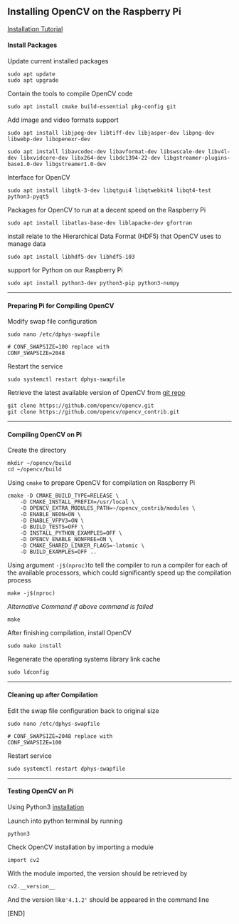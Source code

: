 ## Installing OpenCV on the Raspberry Pi

[Installation Tutorial](https://pimylifeup.com/raspberry-pi-opencv/)

#### Install Packages

Update current installed packages

```
sudo apt update
sudo apt upgrade
```

Contain the tools to compile OpenCV code

```
sudo apt install cmake build-essential pkg-config git
```

Add image and video formats support

```
sudo apt install libjpeg-dev libtiff-dev libjasper-dev libpng-dev libwebp-dev libopenexr-dev

sudo apt install libavcodec-dev libavformat-dev libswscale-dev libv4l-dev libxvidcore-dev libx264-dev libdc1394-22-dev libgstreamer-plugins-base1.0-dev libgstreamer1.0-dev
```

Interface for OpenCV

```
sudo apt install libgtk-3-dev libqtgui4 libqtwebkit4 libqt4-test python3-pyqt5
```

Packages for OpenCV to run at a decent speed on the Raspberry Pi

```
sudo apt install libatlas-base-dev liblapacke-dev gfortran
```

install relate to the Hierarchical Data Format (HDF5) that OpenCV uses to manage data

```
sudo apt install libhdf5-dev libhdf5-103
```

support for Python on our Raspberry Pi

```
sudo apt install python3-dev python3-pip python3-numpy
```



-----

#### Preparing Pi for Compiling OpenCV

Modify swap file configuration

```
sudo nano /etc/dphys-swapfile

# CONF_SWAPSIZE=100 replace with
CONF_SWAPSIZE=2048
```

Restart the service

```
sudo systemctl restart dphys-swapfile
```

Retrieve the latest available version of OpenCV from [git repo](https://github.com/opencv/opencv)

```
git clone https://github.com/opencv/opencv.git
git clone https://github.com/opencv/opencv_contrib.git
```



----

#### Compiling OpenCV on Pi

Create the directory

```
mkdir ~/opencv/build
cd ~/opencv/build
```

Using `cmake` to prepare OpenCV for compilation on Raspberry Pi

```
cmake -D CMAKE_BUILD_TYPE=RELEASE \
    -D CMAKE_INSTALL_PREFIX=/usr/local \
    -D OPENCV_EXTRA_MODULES_PATH=~/opencv_contrib/modules \
    -D ENABLE_NEON=ON \
    -D ENABLE_VFPV3=ON \
    -D BUILD_TESTS=OFF \
    -D INSTALL_PYTHON_EXAMPLES=OFF \
    -D OPENCV_ENABLE_NONFREE=ON \
    -D CMAKE_SHARED_LINKER_FLAGS=-latomic \
    -D BUILD_EXAMPLES=OFF ..
```

Using argument `-j$(nproc)`to tell the compiler to run a compiler for each of the available processors, which could significantly speed up the compilation process

```
make -j$(nproc)
```

*Alternative Command if above command is failed*

```
make
```

After finishing compilation, install OpenCV

```
sudo make install
```

Regenerate the operating systems library link cache

```
sudo ldconfig
```



----

#### Cleaning up after Compilation

Edit the swap file configuration back to original size

```
sudo nano /etc/dphys-swapfile

# CONF_SWAPSIZE=2048 replace with
CONF_SWAPSIZE=100
```

Restart service

```
sudo systemctl restart dphys-swapfile
```



----

#### Testing OpenCV on Pi

Using Python3 [installation](https://pimylifeup.com/installing-python-on-linux/)

Launch into python terminal by running

```
python3
```

Check OpenCV installation by importing a module

```
import cv2
```

With the module imported, the version should be retrieved by

```
cv2.__version__
```

And the version like`'4.1.2'` should be appeared in the command line



[END]